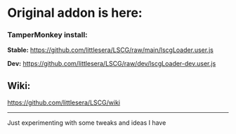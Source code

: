 # Original addon is here:
### TamperMonkey install:
**Stable:** 
https://github.com/littlesera/LSCG/raw/main/lscgLoader.user.js

**Dev:** 
https://github.com/littlesera/LSCG/raw/dev/lscgLoader-dev.user.js
## Wiki:

https://github.com/littlesera/LSCG/wiki

------------------------------------
Just experimenting with some tweaks and ideas I have
